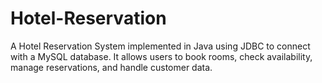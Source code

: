 # Hotel-Reservation
A Hotel Reservation System implemented in Java using JDBC to connect with a MySQL database. It allows users to book rooms, check availability, manage reservations, and handle customer data.
